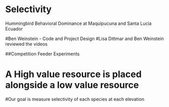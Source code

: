 Selectivity
===========

Hummingbird Behavioral Dominance at Maquipucuna and Santa Lucia Ecuador

#Ben Weinstein - Code and Project Design
#Lisa Dittmar and Ben Weinstein reviewed the videos

##Competition Feeder Experiments
# A High value resource is placed alongside a low value resource
#Our goal is measure selectivity of each species at each elevation
